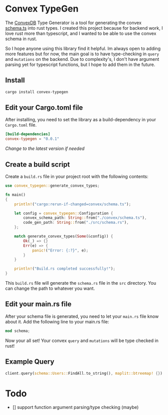 # Convex TypeGen

The [ConvexDB](https://www.convex.dev) Type Generator is a tool for generating the convex [schema.ts](https://docs.convex.dev/database/schemas) into rust types. I created this project
because for backend work, I love rust more than typescript, and I wanted to be able to use the convex schema in rust.

So I hope anyone using this library find it helpful. Im always open to adding more features but for now, the main goal is
to have type-checking in `query` and `mutations` on the backend. Due to complexity's, I don't have argument parsing yet for 
typescript functions, but I hope to add them in the future.

## Install

```bash
cargo install convex-typegen
```

## Edit your Cargo.toml file

After installing, you need to set the library as a build-dependency in your `Cargo.toml` file.

```toml
[build-dependencies]
convex-typegen = "0.0.1"
```

*Change to the latest version if needed*

## Create a build script

Create a `build.rs` file in your project root with the following contents:

```rust
use convex_typegen::generate_convex_types;

fn main()
{
    println!("cargo:rerun-if-changed=convex/schema.ts");

    let config = convex_typegen::Configuration {
        convex_schema_path: String::from("./convex/schema.ts"),
        code_gen_path: String::from("./src/schema.rs"),
    };

    match generate_convex_types(Some(&config)) {
        Ok(_) => {}
        Err(e) => {
            panic!("Error: {:?}", e);
        }
    }

    println!("Build.rs completed successfully!");
}
```
This `build.rs` file will generate the `schema.rs` file in the `src` directory. You can change the path to whatever you want.

## Edit your main.rs file

After your schema file is generated, you need to let your `main.rs` file know about it. Add the following line to your main.rs file:

```rust
mod schema;
```

Now your all set! Your convex `query` and `mutations` will be type checked in rust!

## Example Query

```rust
client.query(schema::Users::FindAll.to_string(), maplit::btreemap! {}).await;
```

# Todo

- [] support function argument parsing/type checking (maybe)